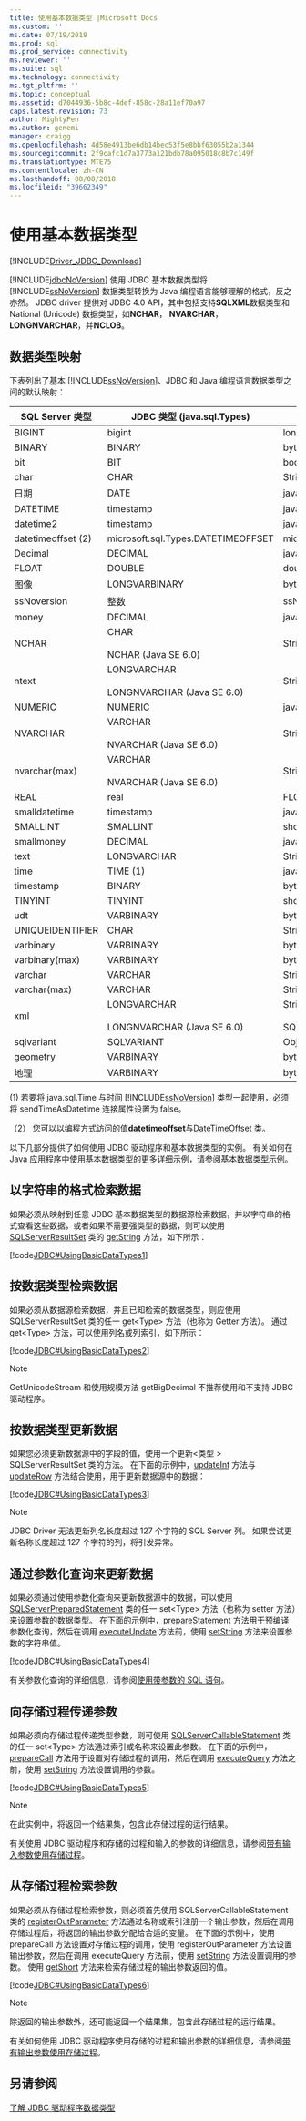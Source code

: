 ```yaml
---
title: 使用基本数据类型 |Microsoft Docs
ms.custom: ''
ms.date: 07/19/2018
ms.prod: sql
ms.prod_service: connectivity
ms.reviewer: ''
ms.suite: sql
ms.technology: connectivity
ms.tgt_pltfrm: ''
ms.topic: conceptual
ms.assetid: d7044936-5b8c-4def-858c-28a11ef70a97
caps.latest.revision: 73
author: MightyPen
ms.author: genemi
manager: craigg
ms.openlocfilehash: 4d58e4913be6db14bec53f5e8bbf63055b2a1344
ms.sourcegitcommit: 2f9cafc1d7a3773a121bdb78a095018c8b7c149f
ms.translationtype: MTE75
ms.contentlocale: zh-CN
ms.lasthandoff: 08/08/2018
ms.locfileid: "39662349"
---
```

# <a name="using-basic-data-types"></a>使用基本数据类型

[!INCLUDE[Driver_JDBC_Download](../../includes/driver_jdbc_download.md)]

[!INCLUDE[jdbcNoVersion](../../includes/jdbcnoversion_md.md)] 使用 JDBC 基本数据类型将 [!INCLUDE[ssNoVersion](../../includes/ssnoversion_md.md)] 数据类型转换为 Java 编程语言能够理解的格式，反之亦然。 JDBC driver 提供对 JDBC 4.0 API，其中包括支持**SQLXML**数据类型和 National (Unicode) 数据类型，如**NCHAR**， **NVARCHAR**， **LONGNVARCHAR**，并**NCLOB**。  
  
## <a name="data-type-mappings"></a>数据类型映射

下表列出了基本 [!INCLUDE[ssNoVersion](../../includes/ssnoversion_md.md)]、JDBC 和 Java 编程语言数据类型之间的默认映射：  
  
| SQL Server 类型   | JDBC 类型 (java.sql.Types)                        | Java 语言类型          |
| ------------------ | -------------------------------------------------- | ---------------------------- |
| BIGINT             | bigint                                             | long                         |
| BINARY             | BINARY                                             | byte[]                       |
| bit                | BIT                                                | boolean                      |
| char               | CHAR                                               | String                       |
| 日期               | DATE                                               | java.sql.Date                |
| DATETIME           | timestamp                                          | java.sql.Timestamp           |
| datetime2          | timestamp                                          | java.sql.Timestamp           |
| datetimeoffset (2) | microsoft.sql.Types.DATETIMEOFFSET                 | microsoft.sql.DateTimeOffset |
| Decimal            | DECIMAL                                            | java.math.BigDecimal         |
| FLOAT              | DOUBLE                                             | double                       |
| 图像              | LONGVARBINARY                                      | byte[]                       |
| ssNoversion                | 整数                                            | ssNoversion                          |
| money              | DECIMAL                                            | java.math.BigDecimal         |
| NCHAR              | CHAR<br /><br /> NCHAR (Java SE 6.0)               | String                       |
| ntext              | LONGVARCHAR<br /><br /> LONGNVARCHAR (Java SE 6.0) | String                       |
| NUMERIC            | NUMERIC                                            | java.math.BigDecimal         |
| NVARCHAR           | VARCHAR<br /><br /> NVARCHAR (Java SE 6.0)         | String                       |
| nvarchar(max)      | VARCHAR<br /><br /> NVARCHAR (Java SE 6.0)         | String                       |
| REAL               | real                                               | FLOAT                        |
| smalldatetime      | timestamp                                          | java.sql.Timestamp           |
| SMALLINT           | SMALLINT                                           | short                        |
| smallmoney         | DECIMAL                                            | java.math.BigDecimal         |
| text               | LONGVARCHAR                                        | String                       |
| time               | TIME (1)                                           | java.sql.Time (1)            |
| timestamp          | BINARY                                             | byte[]                       |
| TINYINT            | TINYINT                                            | short                        |
| udt                | VARBINARY                                          | byte[]                       |
| UNIQUEIDENTIFIER   | CHAR                                               | String                       |
| varbinary          | VARBINARY                                          | byte[]                       |
| varbinary(max)     | VARBINARY                                          | byte[]                       |
| varchar            | VARCHAR                                            | String                       |
| varchar(max)       | VARCHAR                                            | String                       |
| xml                | LONGVARCHAR<br /><br /> LONGNVARCHAR (Java SE 6.0) | String<br /><br /> SQLXML    |
| sqlvariant         | SQLVARIANT                                         | Object                       |
| geometry           | VARBINARY                                          | byte[]                       |
| 地理          | VARBINARY                                          | byte[]                       |
  
(1) 若要将 java.sql.Time 与时间 [!INCLUDE[ssNoVersion](../../includes/ssnoversion_md.md)] 类型一起使用，必须将 sendTimeAsDatetime 连接属性设置为 false。  
  
（2） 您可以以编程方式访问的值**datetimeoffset**与[DateTimeOffset 类](../../connect/jdbc/reference/datetimeoffset-class.md)。  
  
以下几部分提供了如何使用 JDBC 驱动程序和基本数据类型的实例。 有关如何在 Java 应用程序中使用基本数据类型的更多详细示例，请参阅[基本数据类型示例](../../connect/jdbc/basic-data-types-sample.md)。  
  
## <a name="retrieving-data-as-a-string"></a>以字符串的格式检索数据

如果必须从映射到任意 JDBC 基本数据类型的数据源检索数据，并以字符串的格式查看这些数据，或者如果不需要强类型的数据，则可以使用 [SQLServerResultSet](../../connect/jdbc/reference/sqlserverresultset-class.md) 类的 [getString](../../connect/jdbc/reference/getstring-method-sqlserverresultset.md) 方法，如下所示：  
  
[!code[JDBC#UsingBasicDataTypes1](../../connect/jdbc/codesnippet/Java/using-basic-data-types_1.java)]  
  
## <a name="retrieving-data-by-data-type"></a>按数据类型检索数据

如果必须从数据源检索数据，并且已知检索的数据类型，则应使用 SQLServerResultSet 类的任一 get\<Type> 方法（也称为 Getter 方法）。 通过 get\<Type> 方法，可以使用列名或列索引，如下所示：  
  
[!code[JDBC#UsingBasicDataTypes2](../../connect/jdbc/codesnippet/Java/using-basic-data-types_2.java)]  
  
> [!NOTE]  
> GetUnicodeStream 和使用规模方法 getBigDecimal 不推荐使用和不支持 JDBC 驱动程序。

## <a name="updating-data-by-data-type"></a>按数据类型更新数据

如果您必须更新数据源中的字段的值，使用一个更新\<类型 > SQLServerResultSet 类的方法。 在下面的示例中，[updateInt](../../connect/jdbc/reference/updateint-method-sqlserverresultset.md) 方法与 [updateRow](../../connect/jdbc/reference/updaterow-method-sqlserverresultset.md) 方法结合使用，用于更新数据源中的数据：  
  
[!code[JDBC#UsingBasicDataTypes3](../../connect/jdbc/codesnippet/Java/using-basic-data-types_3.java)]  
  
> [!NOTE]  
> JDBC Driver 无法更新列名长度超过 127 个字符的 SQL Server 列。 如果尝试更新名称长度超过 127 个字符的列，将引发异常。  
  
## <a name="updating-data-by-parameterized-query"></a>通过参数化查询来更新数据

如果必须通过使用参数化查询来更新数据源中的数据，可以使用 [SQLServerPreparedStatement](../../connect/jdbc/reference/sqlserverpreparedstatement-class.md) 类的任一 set\<Type> 方法（也称为 setter 方法）来设置参数的数据类型。 在下面的示例中，[prepareStatement](../../connect/jdbc/reference/preparestatement-method-sqlserverconnection.md) 方法用于预编译参数化查询，然后在调用 [executeUpdate](../../connect/jdbc/reference/executeupdate-method.md) 方法前，使用 [setString](../../connect/jdbc/reference/setstring-method-sqlserverpreparedstatement.md) 方法来设置参数的字符串值。  
  
[!code[JDBC#UsingBasicDataTypes4](../../connect/jdbc/codesnippet/Java/using-basic-data-types_4.java)]  
  
有关参数化查询的详细信息，请参阅[使用带参数的 SQL 语句](../../connect/jdbc/using-an-sql-statement-with-parameters.md)。  

## <a name="passing-parameters-to-a-stored-procedure"></a>向存储过程传递参数

如果必须向存储过程传递类型参数，则可使用 [SQLServerCallableStatement](../../connect/jdbc/reference/sqlservercallablestatement-class.md) 类的任一 set\<Type> 方法通过索引或名称来设置此参数。 在下面的示例中，[prepareCall](../../connect/jdbc/reference/preparecall-method-sqlserverconnection.md) 方法用于设置对存储过程的调用，然后在调用 [executeQuery](../../connect/jdbc/reference/executequery-method-sqlserverstatement.md) 方法之前，使用 [setString](../../connect/jdbc/reference/setstring-method-sqlservercallablestatement.md) 方法设置调用的参数。  
  
[!code[JDBC#UsingBasicDataTypes5](../../connect/jdbc/codesnippet/Java/using-basic-data-types_5.java)]  
  
> [!NOTE]  
> 在此实例中，将返回一个结果集，包含此存储过程的运行结果。

有关使用 JDBC 驱动程序和存储的过程和输入的参数的详细信息，请参阅[带有输入参数使用存储过程](../../connect/jdbc/using-a-stored-procedure-with-input-parameters.md)。  

## <a name="retrieving-parameters-from-a-stored-procedure"></a>从存储过程检索参数

如果必须从存储过程检索参数，则必须首先使用 SQLServerCallableStatement 类的 [registerOutParameter](../../connect/jdbc/reference/registeroutparameter-method-sqlservercallablestatement.md) 方法通过名称或索引注册一个输出参数，然后在调用存储过程后，将返回的输出参数分配给合适的变量。 在下面的示例中，使用 prepareCall 方法设置对存储过程的调用，使用 registerOutParameter 方法设置输出参数，然后在调用 executeQuery 方法前，使用 [setString](../../connect/jdbc/reference/setstring-method-sqlservercallablestatement.md) 方法设置调用的参数。 使用 [getShort](../../connect/jdbc/reference/getshort-method-sqlservercallablestatement.md) 方法来检索存储过程的输出参数返回的值。  
  
[!code[JDBC#UsingBasicDataTypes6](../../connect/jdbc/codesnippet/Java/using-basic-data-types_6.java)]  
  
> [!NOTE]  
> 除返回的输出参数外，还可能返回一个结果集，包含此存储过程的运行结果。  
  
有关如何使用 JDBC 驱动程序使用存储的过程和输出参数的详细信息，请参阅[带有输出参数使用存储过程](../../connect/jdbc/using-a-stored-procedure-with-output-parameters.md)。  

## <a name="see-also"></a>另请参阅

[了解 JDBC 驱动程序数据类型](../../connect/jdbc/understanding-the-jdbc-driver-data-types.md)  
